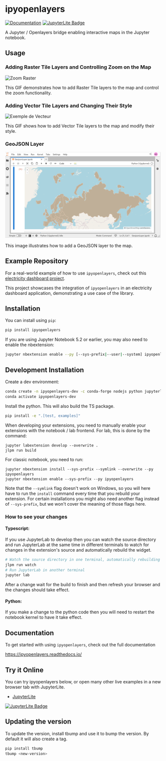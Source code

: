 # ipyopenlayers

[![Documentation](http://readthedocs.org/projects/ipyopenlayers/badge/?version=latest)](https://ipyopenlayers.readthedocs.io/en/latest/?badge=latest)
[![JupyterLite Badge](https://jupyterlite.rtfd.io/en/latest/_static/badge.svg)](https://ipyopenlayers.readthedocs.io/en/latest/lite/lab/index.html)

A Jupyter / Openlayers bridge enabling interactive maps in the Jupyter notebook.

## Usage

### Adding Raster Tile Layers and Controlling Zoom on the Map

![Zoom Raster](https://github.com/Nour-Cheour10/Ipy-openlayers/blob/Readme/media/RasterZoom.gif)

This GIF demonstrates how to add Raster Tile layers to the map and control the zoom functionality.

### Adding Vector Tile Layers and Changing Their Style

![Exemple de Vecteur](https://github.com/Nour-Cheour10/Ipy-openlayers/blob/Readme/media/Vector.gif)

This GIF shows how to add Vector Tile layers to the map and modify their style.

### GeoJSON Layer

![Exemple GeoJson](https://github.com/Nour-Cheour10/Ipy-openlayers/blob/Readme/media/GeoJson.png)

This image illustrates how to add a GeoJSON layer to the map.


## Example Repository

For a real-world example of how to use `ipyopenlayers`, check out this [electricity dashboard project](https://github.com/Nour-Cheour10/electricitymap_dashboard.git).

This project showcases the integration of `ipyopenlayers` in an electricity dashboard application, demonstrating a use case of the library.

## Installation

You can install using `pip`:

```bash
pip install ipyopenlayers
```

If you are using Jupyter Notebook 5.2 or earlier, you may also need to enable
the nbextension:

```bash
jupyter nbextension enable --py [--sys-prefix|--user|--system] ipyopenlayers
```

## Development Installation

Create a dev environment:

```bash
conda create -n ipyopenlayers-dev -c conda-forge nodejs python jupyterlab=4.0.11
conda activate ipyopenlayers-dev
```

Install the python. This will also build the TS package.

```bash
pip install -e ".[test, examples]"
```

When developing your extensions, you need to manually enable your extensions with the
notebook / lab frontend. For lab, this is done by the command:

```
jupyter labextension develop --overwrite .
jlpm run build
```

For classic notebook, you need to run:

```
jupyter nbextension install --sys-prefix --symlink --overwrite --py ipyopenlayers
jupyter nbextension enable --sys-prefix --py ipyopenlayers
```

Note that the `--symlink` flag doesn't work on Windows, so you will here have to run
the `install` command every time that you rebuild your extension. For certain installations
you might also need another flag instead of `--sys-prefix`, but we won't cover the meaning
of those flags here.

### How to see your changes

#### Typescript:

If you use JupyterLab to develop then you can watch the source directory and run JupyterLab at the same time in different
terminals to watch for changes in the extension's source and automatically rebuild the widget.

```bash
# Watch the source directory in one terminal, automatically rebuilding when needed
jlpm run watch
# Run JupyterLab in another terminal
jupyter lab
```

After a change wait for the build to finish and then refresh your browser and the changes should take effect.

#### Python:

If you make a change to the python code then you will need to restart the notebook kernel to have it take effect.

## Documentation

To get started with using `ipyopenlayers`, check out the full documentation

https://ipyopenlayers.readthedocs.io/

## Try it Online

You can try ipyopenlayers below, or open many other live examples in a new browser tab with JupyterLite.

- [JupyterLite](https://ipyopenlayers.readthedocs.io/en/latest/lite/lab/index.html)

[![JupyterLite Badge](https://jupyterlite.rtfd.io/en/latest/_static/badge.svg)](https://ipyopenlayers.readthedocs.io/en/latest/lite/lab/index.html)



## Updating the version

To update the version, install tbump and use it to bump the version.
By default it will also create a tag.

```bash
pip install tbump
tbump <new-version>
```
